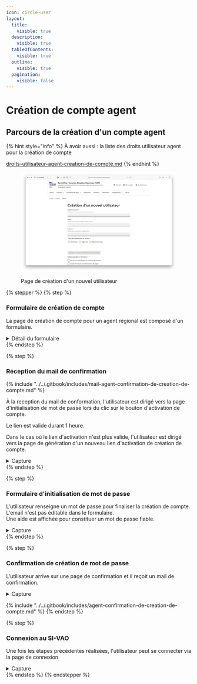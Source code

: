 ```yaml
---
icon: circle-user
layout:
  title:
    visible: true
  description:
    visible: true
  tableOfContents:
    visible: true
  outline:
    visible: true
  pagination:
    visible: false
---
```


# Création de compte agent

## Parcours de la création d'un compte agent

{% hint style="info" %}
À avoir aussi : la liste des droits utilisateur agent pour la création de compte

[droits-utilisateur-agent-creation-de-compte.md](droits-utilisateur-agent-creation-de-compte.md "mention")
{% endhint %}

<figure><img src="../../.gitbook/assets/bo-page-creation-compte.png" alt=""><figcaption><p>Page de création d'un nouvel utilisateur</p></figcaption></figure>

{% stepper %}
{% step %}
### Formulaire de création de compte

La page de création de compte pour un agent régional est composé d'un formulaire.&#x20;

<details>

<summary>Détail du formulaire</summary>

<table><thead><tr><th width="175">Nom du champ</th><th width="153">Type</th><th width="119">Obligatoire</th><th>Précision</th></tr></thead><tbody><tr><td>Adresse courriel</td><td>Email </td><td>O</td><td></td></tr><tr><td>Nom</td><td>Texte</td><td>O</td><td></td></tr><tr><td>Prénom</td><td>Texte</td><td>O</td><td></td></tr><tr><td>Type de compétence du service</td><td>Buttons radio</td><td>O</td><td>1 choix possible : <br>- National<br>- Région<br>- Départemental</td></tr><tr><td>Région du service</td><td>Liste de choix</td><td>O</td><td>Si région ou dépargemental choisi dans le champ précédent, une liste de choix apparait pour sélection de la région ou du département. </td></tr><tr><td>Accéder à la fiche du territoire</td><td>Bouton</td><td>N</td><td>Pointe vers la page du territoire sélectionnée dans la liste de choixRôle(s) associé(s) à l'utilisateur ?</td></tr><tr><td>Rôle(s) associé(s) à l'utilisateur ?</td><td>Cases à cocher</td><td>O</td><td><p>Plusieurs choix possibles cumultaif : </p><ul><li>Accès à la consultation et création de comptes</li><li>Accès en lecture aux déclarations de séjour</li><li>Accès en lecture/écriture aux déclarations de séjour</li><li>Autorisé à désactiver les comptes du BO</li></ul></td></tr></tbody></table>

</details>
{% endstep %}

{% step %}
### Réception du mail de confirmation

{% include "../../.gitbook/includes/mail-agent-confirmation-de-creation-de-compte.md" %}

À la reception du mail de conformation, l'utilisateur est dirigé vers la page d'initialisation de mot de passe lors du clic sur le bouton d'activation de compte.&#x20;

Le lien est valide durant 1 heure.&#x20;

Dans le cas où le lien d'activation n'est plus valide, l'utilisateur est dirigé vers la page de génération d'un nouveau lien d'activation de création de compte.&#x20;

<details>

<summary>Capture</summary>

<figure><img src="../../.gitbook/assets/page-lien-expire.png" alt=""><figcaption><p>Ré-initialisation du lien d'activation de compte</p></figcaption></figure>

</details>
{% endstep %}

{% step %}
### Formulaire d'initialisation de mot de passe

L'utilisateur renseigne un mot de passe pour finaliser la création de compte. \
L'email n'est pas éditable dans le formulaire. \
Une aide est affichée pour constituer un mot de passe fiable.&#x20;

<details>

<summary>Capture</summary>

<figure><img src="../../.gitbook/assets/Capture d’écran 2025-06-22 à 16.33.01.png" alt=""><figcaption><p>Page d'initialisation / changement de mot de passe</p></figcaption></figure>



</details>
{% endstep %}

{% step %}
### Confirmation de création de mot de passe

L'utilisateur arrive sur une page de confirmation et il reçoit un mail de confirmation.&#x20;

<details>

<summary>Capture</summary>

<figure><img src="../../.gitbook/assets/psw_confirm_alert.png" alt=""><figcaption></figcaption></figure>

</details>

{% include "../../.gitbook/includes/agent-confirmation-de-creation-de-compte.md" %}
{% endstep %}

{% step %}
### Connexion au SI-VAO

Une fois les étapes précédentes réalisées, l'utilisateur peut se connecter via la page de connexion&#x20;

<details>

<summary>Capture</summary>

<figure><img src="../../.gitbook/assets/Capture d’écran 2025-06-22 à 19.54.34.png" alt=""><figcaption></figcaption></figure>

</details>
{% endstep %}
{% endstepper %}





